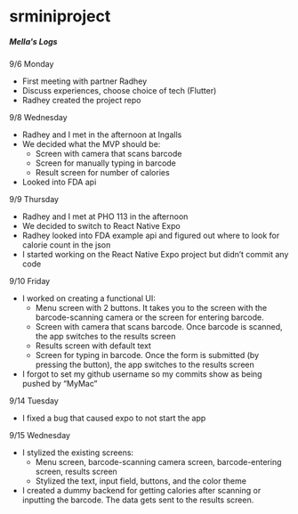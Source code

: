 # srminiproject

##### Mella's Logs
9/6 Monday
- First meeting with partner Radhey
- Discuss experiences, choose choice of tech (Flutter)
- Radhey created the project repo

9/8 Wednesday
- Radhey and I met in the afternoon at Ingalls
- We decided what the MVP should be:
  - Screen with camera that scans barcode
  - Screen for manually typing in barcode
  - Result screen for number of calories
- Looked into FDA api

9/9 Thursday
- Radhey and I met at PHO 113 in the afternoon
- We decided to switch to React Native Expo
- Radhey looked into FDA example api and figured out where to look for calorie count in the json
- I started working on the React Native Expo project but didn’t commit any code

9/10 Friday
- I worked on creating a functional UI:
  - Menu screen with 2 buttons. It takes you to the screen with the barcode-scanning camera or the screen for entering barcode.
  - Screen with camera that scans barcode. Once barcode is scanned, the app switches to the results screen
  - Results screen with default text
  - Screen for typing in barcode. Once the form is submitted (by pressing the button), the app switches to the results screen
- I forgot to set my github username so my commits show as being pushed by “MyMac”

9/14 Tuesday
- I fixed a bug that caused expo to not start the app

9/15 Wednesday
- I stylized the existing screens:
  - Menu screen, barcode-scanning camera screen, barcode-entering screen, results screen
  - Stylized the text, input field, buttons, and the color theme
- I created a dummy backend for getting calories after scanning or inputting the barcode. The data gets sent to the results screen.

